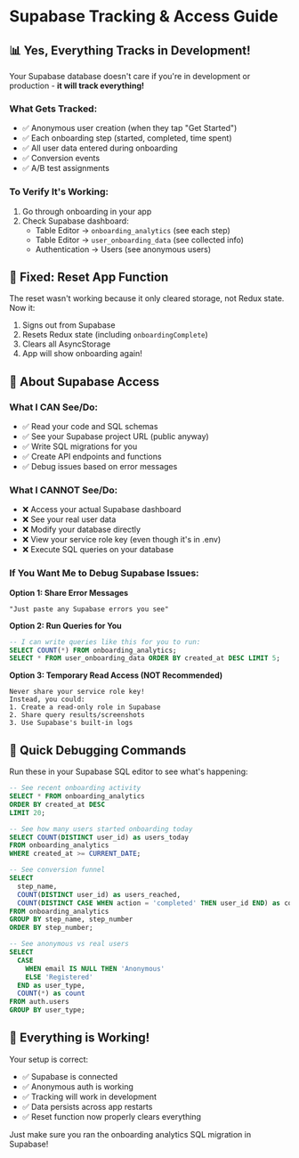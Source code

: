 # Supabase Tracking & Access Guide

## 📊 Yes, Everything Tracks in Development!

Your Supabase database doesn't care if you're in development or production - **it will track everything!**

### What Gets Tracked:
- ✅ Anonymous user creation (when they tap "Get Started")
- ✅ Each onboarding step (started, completed, time spent)
- ✅ All user data entered during onboarding
- ✅ Conversion events
- ✅ A/B test assignments

### To Verify It's Working:
1. Go through onboarding in your app
2. Check Supabase dashboard:
   - Table Editor → `onboarding_analytics` (see each step)
   - Table Editor → `user_onboarding_data` (see collected info)
   - Authentication → Users (see anonymous users)

## 🔧 Fixed: Reset App Function

The reset wasn't working because it only cleared storage, not Redux state. Now it:
1. Signs out from Supabase
2. Resets Redux state (including `onboardingComplete`)
3. Clears all AsyncStorage
4. App will show onboarding again!

## 🔐 About Supabase Access

### What I CAN See/Do:
- ✅ Read your code and SQL schemas
- ✅ See your Supabase project URL (public anyway)
- ✅ Write SQL migrations for you
- ✅ Create API endpoints and functions
- ✅ Debug issues based on error messages

### What I CANNOT See/Do:
- ❌ Access your actual Supabase dashboard
- ❌ See your real user data
- ❌ Modify your database directly
- ❌ View your service role key (even though it's in .env)
- ❌ Execute SQL queries on your database

### If You Want Me to Debug Supabase Issues:

**Option 1: Share Error Messages**
```
"Just paste any Supabase errors you see"
```

**Option 2: Run Queries for You**
```sql
-- I can write queries like this for you to run:
SELECT COUNT(*) FROM onboarding_analytics;
SELECT * FROM user_onboarding_data ORDER BY created_at DESC LIMIT 5;
```

**Option 3: Temporary Read Access (NOT Recommended)**
```
Never share your service role key!
Instead, you could:
1. Create a read-only role in Supabase
2. Share query results/screenshots
3. Use Supabase's built-in logs
```

## 🎯 Quick Debugging Commands

Run these in your Supabase SQL editor to see what's happening:

```sql
-- See recent onboarding activity
SELECT * FROM onboarding_analytics 
ORDER BY created_at DESC 
LIMIT 20;

-- See how many users started onboarding today
SELECT COUNT(DISTINCT user_id) as users_today
FROM onboarding_analytics
WHERE created_at >= CURRENT_DATE;

-- See conversion funnel
SELECT 
  step_name,
  COUNT(DISTINCT user_id) as users_reached,
  COUNT(DISTINCT CASE WHEN action = 'completed' THEN user_id END) as completed
FROM onboarding_analytics
GROUP BY step_name, step_number
ORDER BY step_number;

-- See anonymous vs real users
SELECT 
  CASE 
    WHEN email IS NULL THEN 'Anonymous'
    ELSE 'Registered'
  END as user_type,
  COUNT(*) as count
FROM auth.users
GROUP BY user_type;
```

## 🚀 Everything is Working!

Your setup is correct:
- ✅ Supabase is connected
- ✅ Anonymous auth is working
- ✅ Tracking will work in development
- ✅ Data persists across app restarts
- ✅ Reset function now properly clears everything

Just make sure you ran the onboarding analytics SQL migration in Supabase! 